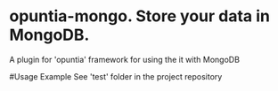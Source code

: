 # opuntia-mongo. Store your data in MongoDB.
A plugin for 'opuntia' framework for using the it with MongoDB

#Usage Example
See 'test' folder in the project repository

